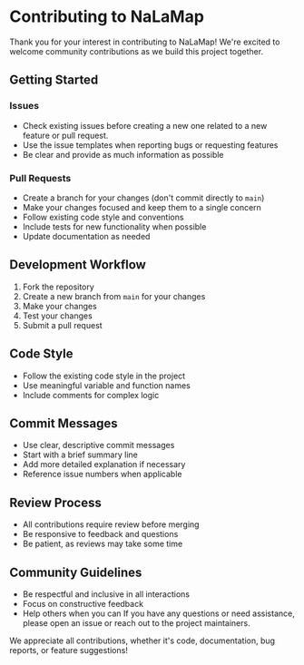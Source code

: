 # Contributing to NaLaMap

Thank you for your interest in contributing to NaLaMap! We're excited to welcome community contributions as we build this project together.

## Getting Started

### Issues

- Check existing issues before creating a new one related to a new feature or pull request. 
- Use the issue templates when reporting bugs or requesting features
- Be clear and provide as much information as possible

### Pull Requests

- Create a branch for your changes (don't commit directly to `main`)
- Make your changes focused and keep them to a single concern
- Follow existing code style and conventions
- Include tests for new functionality when possible
- Update documentation as needed

## Development Workflow

1. Fork the repository
2. Create a new branch from `main` for your changes
3. Make your changes
4. Test your changes
5. Submit a pull request

## Code Style

- Follow the existing code style in the project
- Use meaningful variable and function names
- Include comments for complex logic

## Commit Messages

- Use clear, descriptive commit messages
- Start with a brief summary line
- Add more detailed explanation if necessary
- Reference issue numbers when applicable

## Review Process

- All contributions require review before merging
- Be responsive to feedback and questions
- Be patient, as reviews may take some time

## Community Guidelines

- Be respectful and inclusive in all interactions
- Focus on constructive feedback
- Help others when you can
If you have any questions or need assistance, please open an issue or reach out to the project maintainers.

We appreciate all contributions, whether it's code, documentation, bug reports, or feature suggestions! 
